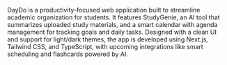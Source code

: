 DayDo is a productivity-focused web application built to streamline academic organization for students. It features StudyGenie, an AI tool that summarizes uploaded study materials, and a smart calendar with agenda management for tracking goals and daily tasks. Designed with a clean UI and support for light/dark themes, the app is developed using Next.js, Tailwind CSS, and TypeScript, with upcoming integrations like smart scheduling and flashcards powered by AI.
